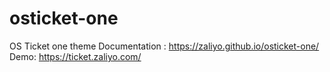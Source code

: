 # osticket-one
OS Ticket one theme
Documentation : https://zaliyo.github.io/osticket-one/
Demo: https://ticket.zaliyo.com/
